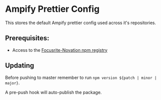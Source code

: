 # Ampify Prettier Config

This stores the default Ampify prettier config used across it's repositories.

## Prerequisites:

- Access to the [Focusrite-Novation npm registry](https://github.com/Focusrite-Novation/ampify-web-ui#add-focusrite-novation-npm-registry)

## Updating

Before pushing to master remember to run `npm version ${patch | minor | major}`.

A pre-push hook will auto-publish the package.
